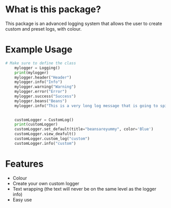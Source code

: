 # What is this package?

This package is an advanced logging system that allows the user to create custom and preset logs, with colour.

# Example Usage

```py
# Make sure to define the class
    mylogger = Logging()
    print(mylogger)
    mylogger.header("Header")
    mylogger.info("Info")
    mylogger.warning("Warning")
    mylogger.error("Error")
    mylogger.success("Success")
    mylogger.beans("Beans")
    mylogger.info("This is a very long log message that is going to spill over to the next line and needs to be properly indented for better readability.")

    
    customLogger = CustomLog()
    print(customLogger)
    customLogger.set_default(title="beansareyummy", color='Blue')
    customLogger.view_deafult()
    customLogger.custom_log("custom")
    customLogger.info("custom")
```

# Features

- Colour
- Create your own custom logger
- Text wrapping (the text will never be on the same level as the logger info)
- Easy use


